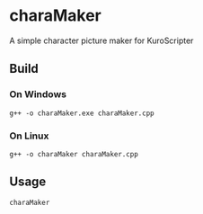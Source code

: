 # charaMaker
A simple character picture maker for KuroScripter

## Build
### On Windows
    g++ -o charaMaker.exe charaMaker.cpp
### On Linux
    g++ -o charaMaker charaMaker.cpp

## Usage
    charaMaker 
